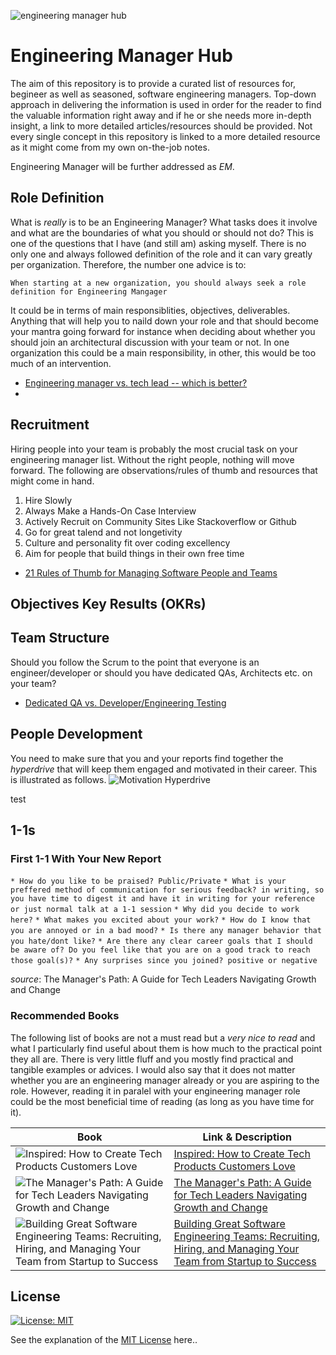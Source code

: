 ![engineering manager hub](banner.jpg)
# Engineering Manager Hub
The aim of this repository is to provide a curated list of resources for, begineer as well as seasoned, software engineering managers. Top-down approach in delivering the information is used in order for the reader to find the valuable information right away and if he or she needs more in-depth insight, a link to more detailed articles/resources should be provided. Not every single concept in this repository is linked to a more detailed resource as it might come from my own on-the-job notes. 

Engineering Manager will be further addressed as *EM*.

## Role Definition
What is *really* is to be an Engineering Manager? What tasks does it involve and what are the boundaries of what you should or should not do? This is one of the questions that I have (and still am) asking myself. There is no only one and always followed definition of the role and it can vary greatly per organization. Therefore, the number one advice is to:

```When starting at a new organization, you should always seek a role definition for Engineering Mangager```

It could be in terms of main responsiblities, objectives, deliverables. Anything that will help you to naild down your role and that should become your mantra going forward for instance when deciding about whether you should join an architectural discussion with your team or not. In one organization this could be a main responsibility, in other, this would be too much of an intervention.

* [Engineering manager vs. tech lead -- which is better?](https://www.rubick.com/engineering-manager-vs-tech-lead/)
* 

## Recruitment
Hiring people into your team is probably the most crucial task on your engineering manager list. Without the right people, nothing will move forward. The following are observations/rules of thumb and resources that might come in hand.

1. Hire Slowly
2. Always Make a Hands-On Case Interview
3. Actively Recruit on Community Sites Like Stackoverflow or Github
4. Go for great talend and not longetivity
5. Culture and personality fit over coding excellency
6. Aim for people that build things in their own free time

* [21 Rules of Thumb for Managing Software People and Teams](https://www.informit.com/articles/article.aspx?p=1984066)
## Objectives Key Results (OKRs)


## Team Structure
Should you follow the Scrum to the point that everyone is an engineer/developer or should you have dedicated QAs, Architects etc. on your team?

* [Dedicated QA vs. Developer/Engineering Testing](https://www.informit.com/articles/article.aspx?p=1984066)
## People Development
You need to make sure that you and your reports find together the *hyperdrive* that will keep them engaged and motivated in their career. This is illustrated as follows.
![Motivation Hyperdrive](https://s3.us-west-2.amazonaws.com/secure.notion-static.com/8cd607ad-b6f9-483f-b5fe-95f892e333a0/Untitled.png?X-Amz-Algorithm=AWS4-HMAC-SHA256&X-Amz-Content-Sha256=UNSIGNED-PAYLOAD&X-Amz-Credential=AKIAT73L2G45EIPT3X45%2F20220712%2Fus-west-2%2Fs3%2Faws4_request&X-Amz-Date=20220712T113647Z&X-Amz-Expires=86400&X-Amz-Signature=b4bc19e4cbdd3595e8f6afdf00cc2c6d6c54fa3a790c21b6e3b3cf5b057bb748&X-Amz-SignedHeaders=host&response-content-disposition=filename%20%3D%22Untitled.png%22&x-id=GetObject)

test
## 1-1s
### First 1-1 With Your New Report

`* How do you like to be praised? Public/Private`
`* What is your preffered method of communication for serious feedback? in writing, so you have time to digest it and have it in writing for your reference or just normal talk at a 1-1 session`
`* Why did you decide to work here?`
`* What makes you excited about your work?`
`* How do I know that you are annoyed or in a bad mood?`
`* Is there any manager behavior that you hate/dont like?`
`* Are there any clear career goals that I should be aware of? Do you feel like that you are on a good track to reach those goal(s)?`
`* Any surprises since you joined? positive or negative`

*source*: The Manager's Path: A Guide for Tech Leaders Navigating Growth and Change
### Recommended Books
The following list of books are not a must read but a *very nice to read* and what I particularly find useful about them is how much to the practical point they all are. There is very little fluff and you mostly find practical and tangible examples or advices. I would also say that it does not matter whether you are an engineering manager already or you are aspiring to the role. However, reading it in paralel with your engineering manager role could be the most beneficial time of reading (as long as you have time for it).

| Book        | Link & Description |
| ----------- | ----------- |
| ![Inspired: How to Create Tech Products Customers Love](https://i.gr-assets.com/images/S/compressed.photo.goodreads.com/books/1496058487l/35249663.jpg) | [Inspired: How to Create Tech Products Customers Love](https://www.goodreads.com/book/show/35249663-inspired?from_search=true&from_srp=true&qid=xKqWTrRcF0&rank=1) | Marty Cagan's book Inspired is a well-known best-seller and by some called a must-read. I can |
| ![The Manager's Path: A Guide for Tech Leaders Navigating Growth and Change](https://i.gr-assets.com/images/S/compressed.photo.goodreads.com/books/1484107737l/33369254._SY475_.jpg)   | [The Manager's Path: A Guide for Tech Leaders Navigating Growth and Change](https://www.goodreads.com/book/show/33369254-the-manager-s-path)|
| ![Building Great Software Engineering Teams: Recruiting, Hiring, and Managing Your Team from Startup to Success](https://i.gr-assets.com/images/S/compressed.photo.goodreads.com/books/1441978615l/26341904._SY475_.jpg)| [Building Great Software Engineering Teams: Recruiting, Hiring, and Managing Your Team from Startup to Success](https://www.goodreads.com/book/show/26341904-building-great-software-engineering-teams)|
## License
[![License: MIT](https://img.shields.io/badge/License-MIT-yellow.svg)](https://opensource.org/licenses/MIT)

See the explanation of the [MIT License](https://opensource.org/licenses/MIT) here..
